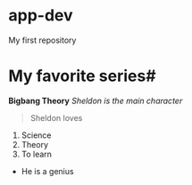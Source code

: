 # app-dev
My first repository

# My favorite series#
**Bigbang Theory**
*Sheldon is the main character*
> Sheldon loves
1. Science
2. Theory
3. To learn

- He is a genius
